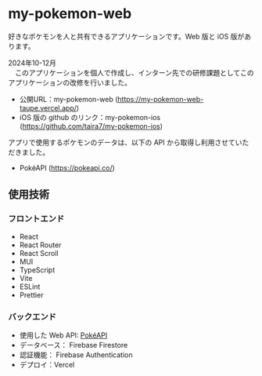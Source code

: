 # my-pokemon-web

好きなポケモンを人と共有できるアプリケーションです。Web 版と iOS 版があります。

2024年10-12月<br>　このアプリケーションを個人で作成し、インターン先での研修課題としてこのアプリケーションの改修を行いました。

- 公開URL：my-pokemon-web (<https://my-pokemon-web-taupe.vercel.app/>)
- iOS 版の github のリンク：my-pokemon-ios (<https://github.com/taira7/my-pokemon-ios>)

アプリで使用するポケモンのデータは、以下の API から取得し利用させていただきました。

- PokéAPI (<https://pokeapi.co/>)

## 使用技術

### フロントエンド

- React
- React Router
- React Scroll
- MUI
- TypeScript
- Vite
- ESLint
- Prettier

### バックエンド

- 使用した Web API: [PokéAPI](https://pokeapi.co/)
- データベース： Firebase Firestore
- 認証機能： Firebase Authentication
- デプロイ：Vercel
